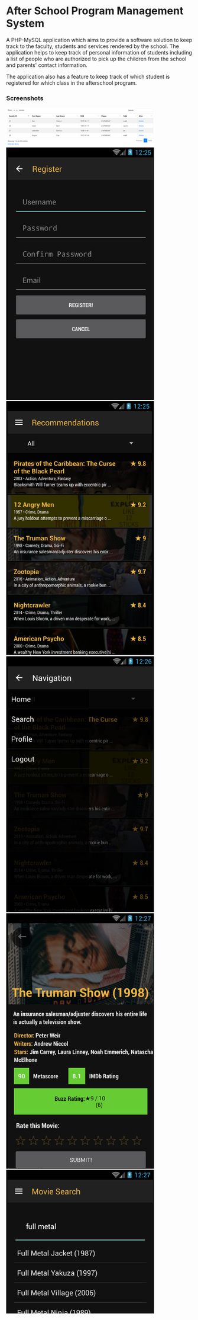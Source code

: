 # After School Program Management System

A PHP-MySQL application which aims to provide a software solution to keep track to the faculty, students and services rendered by the school. The application helps to keep track of personal information of students including a list of people who are authorized to pick up the children from the school and parents' contact information.

The application also has a feature to keep track of which student is registered for which class in the afterschool program.

### Screenshots
<img src="https://raw.githubusercontent.com/ddhruvgupta/afterschool/master/Screenshots/Faculty.png" width="400" />
<img src="https://raw.githubusercontent.com/njdelima/cs2340-group59/master/screenshots/2.png" width="400" />
<img src="https://raw.githubusercontent.com/njdelima/cs2340-group59/master/screenshots/3.png" width="400" />
<img src="https://raw.githubusercontent.com/njdelima/cs2340-group59/master/screenshots/4.png" width="400" />
<img src="https://raw.githubusercontent.com/njdelima/cs2340-group59/master/screenshots/5.png" width="400" />
<img src="https://raw.githubusercontent.com/njdelima/cs2340-group59/master/screenshots/6.png" width="400" />
